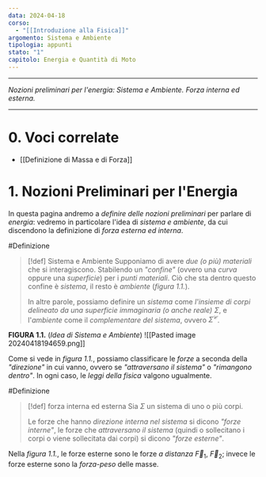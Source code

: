 ```yaml
---
data: 2024-04-18
corso:
  - "[[Introduzione alla Fisica]]"
argomento: Sistema e Ambiente
tipologia: appunti
stato: "1"
capitolo: Energia e Quantità di Moto
---
```

- - -
*Nozioni preliminari per l'energia: Sistema e Ambiente. Forza interna ed esterna.*
- - -
# 0. Voci correlate
- [[Definizione di Massa e di Forza]]
# 1. Nozioni Preliminari per l'Energia
In questa pagina andremo a *definire delle nozioni preliminari* per parlare di *energia*: vedremo in particolare l'idea di *sistema e ambiente*, da cui discendono la definizione di *forza esterna ed interna*.

#Definizione 
> [!def] Sistema e Ambiente
> Supponiamo di avere *due (o più) materiali* che si interagiscono.
> Stabilendo un *"confine"* (ovvero una *curva* oppure una *superficie*) per i *punti materiali*.
> Ciò che sta dentro questo confine è *sistema*, il resto è *ambiente* (*figura 1.1.*).
> 
> In altre parole, possiamo definire un *sistema* come *l'insieme di corpi delineato da una superficie immaginaria (o anche reale)* $\Sigma$, e l'*ambiente* come il *complementare del sistema*, ovvero $\Sigma^\mathcal{C}$.

**FIGURA 1.1.** (*Idea di Sistema e Ambiente*)
![[Pasted image 20240418194659.png]]

Come si vede in *figura 1.1.*, possiamo classificare le *forze* a seconda della *"direzione"* in cui vanno, ovvero se *"attraversano il sistema"* o *"rimangono dentro"*. In ogni caso, le *leggi della fisica* valgono ugualmente.

#Definizione 
> [!def] forza interna ed esterna
> Sia $\Sigma$ un sistema di uno o più corpi.
>  
> Le forze che hanno *direzione interna nel sistema* si dicono *"forze interne"*, le forze che *attraversano il sistema* (quindi o sollecitano i corpi o viene sollecitata dai corpi) si dicono *"forze esterne"*.

Nella *figura 1.1.*, le forze esterne sono le forze *a distanza* $\vec{F}_1$, $\vec{F}_2$; invece le forze esterne sono la *forza-peso* delle masse.